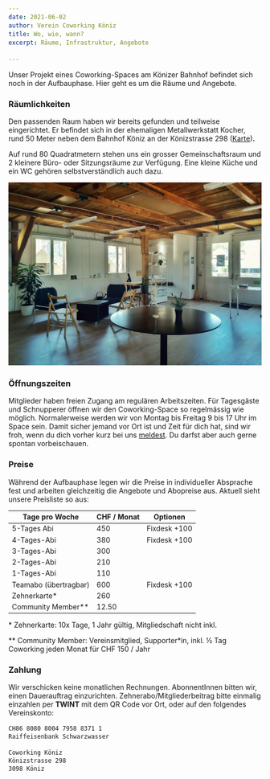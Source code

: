 ```yaml
---
date: 2021-06-02
author: Verein Coworking Köniz
title: Wo, wie, wann?
excerpt: Räume, Infrastruktur, Angebote

---
```

Unser Projekt eines Coworking-Spaces am Könizer Bahnhof befindet sich noch in der Aufbauphase. Hier geht es um die Räume und Angebote.

### Räumlichkeiten

Den passenden Raum haben wir bereits gefunden und teilweise eingerichtet. Er befindet sich in der ehemaligen Metallwerkstatt Kocher, rund 50 Meter neben dem Bahnhof Köniz an der Könizstrasse 298 ([Karte](https://s.geo.admin.ch/8b904d58a8 "Karte"))**.**

Auf rund 80 Quadratmetern stehen uns ein grosser Gemeinschaftsraum und 2 kleinere Büro- oder Sitzungsräume zur Verfügung. Eine kleine Küche und ein WC gehören selbstverständlich auch dazu.

![](/uploads/IMG_20210531_144452-01.jpeg)

### Öffnungszeiten

Mitglieder haben freien Zugang am regulären Arbeitszeiten. Für Tagesgäste und Schnupperer öffnen wir den Coworking-Space so regelmässig wie möglich. Normalerweise werden wir von Montag bis Freitag 9 bis 17 Uhr im Space sein. Damit sicher jemand vor Ort ist und Zeit für dich hat, sind wir froh, wenn du dich vorher kurz bei uns [meldest](https://koeniz.space/contact). Du darfst aber auch gerne spontan vorbeischauen.

### Preise

Während der Aufbauphase legen wir die Preise in individueller Absprache fest und arbeiten gleichzeitig die Angebote und Abopreise aus. Aktuell sieht unsere Preisliste so aus:

| Tage pro Woche | CHF / Monat | Optionen |
|----------------|-----|----------|
| 5-Tages Abi | 450 | Fixdesk +100 |
| 4-Tages-Abi | 380 | Fixdesk +100 |
| 3-Tages-Abi | 300 | |
| 2-Tages-Abi | 210 | |
| 1-Tages-Abi | 110 | |
| Teamabo (übertragbar) | 600 | Fixdesk +100 |
| Zehnerkarte* | 260 | |
| Community Member** | 12.50 | |


\* Zehnerkarte: 10x Tage, 1 Jahr gültig, Mitgliedschaft nicht inkl.

\*\* Community Member: Vereinsmitglied, Supporter*in, inkl. ½ Tag Coworking jeden Monat für CHF 150 / Jahr

### Zahlung

Wir verschicken keine monatlichen Rechnungen. AbonnentInnen bitten wir, einen Dauerauftrag einzurichten. Zehnerabo/Mitgliederbeitrag bitte einmalig einzahlen per **TWINT** mit dem QR Code vor Ort, oder auf den folgendes Vereinskonto:

```
CH86 8080 8004 7958 8371 1
Raiffeisenbank Schwarzwasser

Coworking Köniz
Könizstrasse 298
3098 Köniz
```

